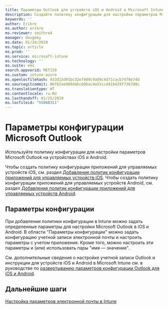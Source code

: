 ```yaml
---
title: Параметры Outlook для устройств iOS и Android в Microsoft Intune
description: Создайте политику конфигурации для настройки параметров Microsoft Outlook на устройствах iOS и Android.
keywords: ''
author: Erikre
ms.author: erikre
ms.reviewer: smithre4
manager: dougeby
ms.date: 01/24/2019
ms.topic: article
ms.prod: ''
ms.service: microsoft-intune
ms.technology: ''
ms.suite: ems
search.appverid: MET150
ms.custom: intune-azure
ms.openlocfilehash: 433d15d91bc32ef409c9a89c4d71cacb7478e74d
ms.sourcegitcommit: 06f62ae989da6c60bac4a52ccd41b429f7367d8c
ms.translationtype: HT
ms.contentlocale: ru-RU
ms.lasthandoff: 01/25/2019
ms.locfileid: "55068311"
---
```

# <a name="microsoft-outlook-configuration-settings"></a>Параметры конфигурации Microsoft Outlook 

Используйте политику конфигурации для настройки параметров Microsoft Outlook на устройствах iOS и Android. 

Чтобы создать политику конфигурации приложений для управляемых устройств iOS, см. раздел [Добавление политик конфигурации приложений для управляемых устройств iOS](app-configuration-policies-use-ios.md). Чтобы создать политику конфигурации приложений для управляемых устройств Android, см. раздел [Добавление политик конфигурации приложений для управляемых устройств Android](app-configuration-policies-use-android.md). 

## <a name="configuration-settings"></a>Параметры конфигурации

При добавлении политики конфигурации в Intune можно задать определенные параметры для настройки Microsoft Outlook в iOS и Android. В области "Параметры конфигурации" можно задать конфигурацию учетной записи электронной почты и настроить параметры с учетом приложения. Кроме того, можно настроить эти параметры и (или) использовать пары "имя — значение".

См. дополнительные сведения о настройке учетной записи Outlook и инструкции для устройств iOS и Android в Microsoft Intune см. в руководстве по [развертыванию параметров конфигурации Outlook для iOS и Android](https://docs.microsoft.com/exchange/clients-and-mobile-in-exchange-online/outlook-for-ios-and-android/outlook-for-ios-and-android-configuration-with-microsoft-intune).

## <a name="next-steps"></a>Дальнейшие шаги
[Настройка параметров электронной почты в Intune](email-settings-configure.md)


